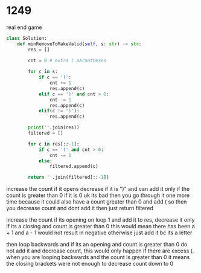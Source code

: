 # 1249 

real end game 

```py
class Solution:
    def minRemoveToMakeValid(self, s: str) -> str:
        res = []

        cnt = 0 # extra ( parantheses 
        
        for c in s: 
            if c == '(':
                cnt += 1
                res.append(c)
            elif c == ')' and cnt > 0:
                cnt -= 1
                res.append(c)
            elif(c != ')'):
                res.append(c)

        print(''.join(res))
        filtered = []

        for c in res[::-1]:
            if c == '(' and cnt > 0:
                cnt -= 1
            else:
                filtered.append(c)

        return ''.join(filtered[::-1])
```

increase the count if it opens decrease if it is ")" and can add it only if the count is greater than 0 if it is 0 uk its bad 
then you go through it one more time because it could also have a count greater than 0 and add ( so then you decrease count and dont add it 
then just return filtered

increase the count if its opening on loop 1 and add it to res, decrease it only if its a closing and count is greater than 0 
this would mean there has been a + 1 and a - 1 would not result in negative
otherwise just add it bc its a letter

then loop backwards and if its an opening and count is greater than 0 do not add it and decrease count, this would only happen if there 
are excess (. 
when you are looping backwards and the count is greater than 0 it means the closing brackets were not enough to decrease count down to 0
